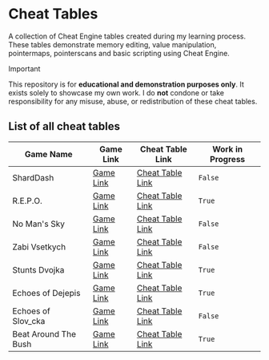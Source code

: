 # Cheat Tables

A collection of Cheat Engine tables created during my learning process. These tables demonstrate memory editing, value manipulation, pointermaps, pointerscans and basic scripting using Cheat Engine.

> [!IMPORTANT]
> This repository is for **educational and demonstration purposes only**. It exists solely to showcase my own work. I do **not** condone or take responsibility for any misuse, abuse, or redistribution of these cheat tables.

## List of all cheat tables

| Game Name               | Game Link                                                                      | Cheat Table Link                                        | Work in Progress |
|-------------------------|--------------------------------------------------------------------------------|---------------------------------------------------------|------------------|
| ShardDash               | [Game Link](https://martinarthur.itch.io/shard-dash)                           | [Cheat Table Link](./cheat-tables/ShardDash.CT)         | `False`          |
| R.E.P.O.                | [Game Link](https://store.steampowered.com/app/3241660/REPO/)                  | [Cheat Table Link](./cheat-tables/REPO.CT)              | `True`           |
| No Man's Sky            | [Game Link](https://store.steampowered.com/app/275850/No_Mans_Sky/)            | [Cheat Table Link](./cheat-tables/NoMansSky.CT)         | `False`          |
| Zabi Vsetkych           | [Game Link](https://odld25.itch.io/zabi-vsetkych)                              | [Cheat Table Link](./cheat-tables/ZabiVsetkych.CT)      | `False`          |
| Stunts Dvojka           | [Game Link](https://euhendurbalo.itch.io/stunts-dvojka)                        | [Cheat Table Link](./cheat-tables/StuntsDvojka.CT)      | `True`           |
| Echoes of Dejepis       | [Game Link](https://odld25.itch.io/echoes-of-dejepis)                          | [Cheat Table Link](./cheat-tables/EchoesOfDejepis.CT)   | `True`           |
| Echoes of Slov_cka      | [Game Link](https://odld25.itch.io/echoes-of-slov-cka)                         | [Cheat Table Link](./cheat-tables/EchoesOfSlov_cka.CT)  | `False`          |
| Beat Around The Bush    | [Game Link](https://store.steampowered.com/app/3099730/Beat_Around_The_Bush/)  | [Cheat Table Link](./cheat-tables/BeatAroundTheBush.CT) | `True`           |
